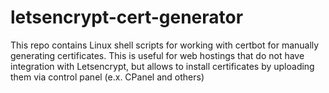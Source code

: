# letsencrypt-cert-generator
This repo contains Linux shell scripts for working with certbot for manually generating certificates. This is useful for web hostings that do not have integration with Letsencrypt, but allows to install certificates by uploading them via control panel (e.x. CPanel and others)
